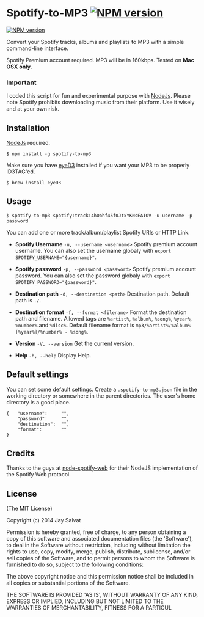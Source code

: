 # Spotify-to-MP3 [![NPM version](https://badge.fury.io/js/spotify-to-mp3.png)](http://badge.fury.io/js/spotify-to-mp3)

[![NPM version](https://nodei.co/npm/spotify-to-mp3.png)](https://nodei.co/npm/spotify-to-mp3)

Convert your Spotify tracks, albums and playlists to MP3 with a simple command-line interface.

Spotify Premium account required. MP3 will be in 160kbps. Tested on **Mac OSX only**. 

### Important

I coded this script for fun and experimental purpose with [NodeJs](http://nodejs.org). Please note Spotify prohibits downloading music from their platform.
Use it wisely and at your own risk.

## Installation

[NodeJs](http://nodejs.org) required.

    $ npm install -g spotify-to-mp3

Make sure you have [eyeD3](http://eyed3.nicfit.net/) installed 
if you want your MP3 to be properly ID3TAG'ed.

    $ brew install eyeD3

## Usage

    $ spotify-to-mp3 spotify:track:4hOohf45f0JtxYKNsEAIOV -u username -p password

You can add one or more track/album/playlist Spotify URIs or HTTP Link.

* **Spotify Username**
`-u, --username <username>`
Spotify premium account username. You can also set the username globaly with `export SPOTIFY_USERNAME="{username}"`.

* **Spotify password**
`-p, --password <password>`
Spotify premium account password. You can also set the password globaly with `export SPOTIFY_PASSWORD="{password}"`.

* **Destination path**
`-d, --destination <path>` 
Destination path. Default path is `./`.

* **Destination format**
`-f, --format <filename>` 
Format the destination path and filename. Allowed tags are `%artist%`, `%album%`, `%song%`, `%year%`, `%number%` and `%disc%`. Default filename format is `mp3/%artist%/%album% [%year%]/%number% - %song%`.

* **Version**
`-V, --version` 
Get the current version.

* **Help**
`-h, --help` 
Display Help.

## Default settings

You can set some default settings. Create a `.spotify-to-mp3.json` file in the working directory or somewhere in the parent directories. 
The user's home directory is a good place.

    {   "username":     "",
        "password":     "",
        "destination":  "",
        "format":       ""
    }

## Credits

Thanks to the guys at [node-spotify-web](https://github.com/TooTallNate/node-spotify-web)
for their NodeJS implementation of the Spotify Web protocol.

## License

(The MIT License)

Copyright (c) 2014 Jay Salvat

Permission is hereby granted, free of charge, to any person obtaining
a copy of this software and associated documentation files (the
'Software'), to deal in the Software without restriction, including
without limitation the rights to use, copy, modify, merge, publish,
distribute, sublicense, and/or sell copies of the Software, and to
permit persons to whom the Software is furnished to do so, subject to
the following conditions:

The above copyright notice and this permission notice shall be
included in all copies or substantial portions of the Software.

THE SOFTWARE IS PROVIDED 'AS IS', WITHOUT WARRANTY OF ANY KIND,
EXPRESS OR IMPLIED, INCLUDING BUT NOT LIMITED TO THE WARRANTIES OF
MERCHANTABILITY, FITNESS FOR A PARTICUL